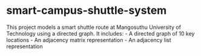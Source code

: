 # smart-campus-shuttle-system
This project models a smart shuttle route at Mangosuthu University of Technology using a directed graph. It includes: - A directed graph of 10 key locations - An adjacency matrix representation - An adjacency list representation
